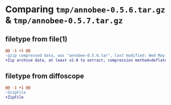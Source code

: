 # Comparing `tmp/annobee-0.5.6.tar.gz` & `tmp/annobee-0.5.7.tar.gz`

## filetype from file(1)

```diff
@@ -1 +1 @@
-gzip compressed data, was "annobee-0.5.6.tar", last modified: Wed May 15 11:02:10 2024, max compression
+Zip archive data, at least v2.0 to extract, compression method=deflate
```

## filetype from diffoscope

```diff
@@ -1 +1 @@
-GzipFile
+ZipFile
```

